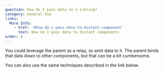 ```yaml
---
question: How do I pass data to a sibling?
category: General Vue
links:
  More Info:
    - href: '#how-do-i-pass-data-to-distant-component'
      text: How do I pass data to distant components
order: 8
---
```


You could leverage the parent as a relay, so emit data to it. The parent binds that data down to other components, but that can be a bit cumbersome.

You can also use the same techniques described in the link below.
